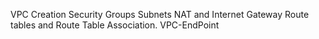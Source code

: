 VPC Creation
Security Groups
Subnets
NAT and Internet Gateway
Route tables and Route Table Association.
VPC-EndPoint
